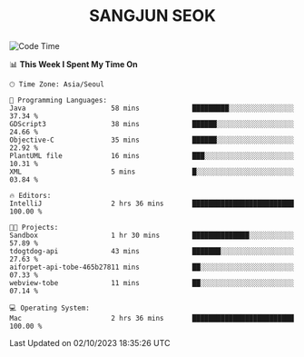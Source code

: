 <h1>
 <p align="center">
   SANGJUN SEOK
 </p>
</h1>

<!--START_SECTION:waka-->
![Code Time](http://img.shields.io/badge/Code%20Time-2%2C857%20hrs%2021%20mins-blue)

📊 **This Week I Spent My Time On** 

```text
🕑︎ Time Zone: Asia/Seoul

💬 Programming Languages: 
Java                     58 mins             █████████░░░░░░░░░░░░░░░░   37.34 % 
GDScript3                38 mins             ██████░░░░░░░░░░░░░░░░░░░   24.66 % 
Objective-C              35 mins             ██████░░░░░░░░░░░░░░░░░░░   22.92 % 
PlantUML file            16 mins             ███░░░░░░░░░░░░░░░░░░░░░░   10.31 % 
XML                      5 mins              █░░░░░░░░░░░░░░░░░░░░░░░░   03.84 % 

🔥 Editors: 
IntelliJ                 2 hrs 36 mins       █████████████████████████   100.00 % 

🐱‍💻 Projects: 
Sandbox                  1 hr 30 mins        ██████████████░░░░░░░░░░░   57.89 % 
tdogtdog-api             43 mins             ███████░░░░░░░░░░░░░░░░░░   27.63 % 
aiforpet-api-tobe-465b27811 mins             ██░░░░░░░░░░░░░░░░░░░░░░░   07.33 % 
webview-tobe             11 mins             ██░░░░░░░░░░░░░░░░░░░░░░░   07.14 % 

💻 Operating System: 
Mac                      2 hrs 36 mins       █████████████████████████   100.00 % 
```


 Last Updated on 02/10/2023 18:35:26 UTC
<!--END_SECTION:waka-->
